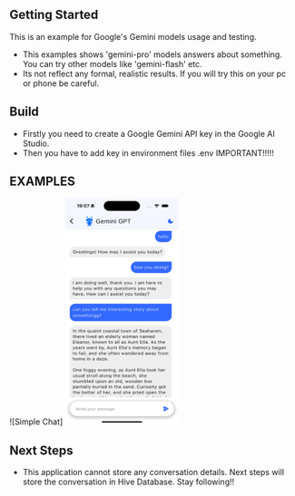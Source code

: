## Getting Started

This is an example for Google's Gemini models usage and testing.

- This examples shows 'gemini-pro' models answers about something. You can try other 
models like 'gemini-flash' etc.
- Its not reflect any formal, realistic results. If you will try this on your 
pc or phone be careful. 

## Build
- Firstly you need to create a Google Gemini API key in the Google AI Studio.
- Then you have to add key in environment files .env IMPORTANT!!!!!

## EXAMPLES 

![Simple Chat]
<img src="assets/chat.png" width="200" height="400"/>

## Next Steps

- This application cannot store any conversation details. Next steps will store the conversation in Hive Database. Stay following!!
